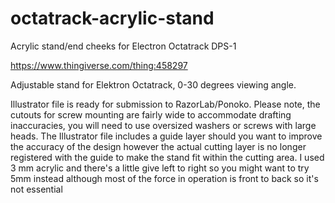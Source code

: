 # octatrack-acrylic-stand
Acrylic stand/end cheeks for Electron Octatrack DPS-1

https://www.thingiverse.com/thing:458297

Adjustable stand for Elektron Octatrack, 0-30 degrees viewing angle.

Illustrator file is ready for submission to RazorLab/Ponoko. Please note, the cutouts for screw mounting are fairly wide to accommodate drafting inaccuracies, you will need to use oversized washers or screws with large heads. The Illustrator file includes a guide layer should you want to improve the accuracy of the design however the actual cutting layer is no longer registered with the guide to make the stand fit within the cutting area. I used 3 mm acrylic and there's a little give left to right so you might want to try 5mm instead although most of the force in operation is front to back so it's not essential
